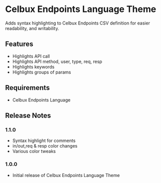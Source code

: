# Celbux Endpoints Language Theme

Adds syntax highlighting to Celbux Endpoints CSV definition for easier readability, and writability.

## Features
- Highlights API call
- Highlights API method, user, type, req, resp
- Highlights keywords
- Highlights groups of params

## Requirements
- Celbux Endpoints Language

## Release Notes

### 1.1.0
- Syntax highlight for comments
- in/out,req & resp color changes
- Various color tweaks

### 1.0.0
- Initial release of Celbux Endpoints Language Theme
